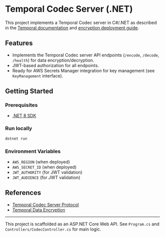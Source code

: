 # Temporal Codec Server (.NET)

This project implements a Temporal Codec server in C#/.NET as described in the [Temporal documentation](https://docs.temporal.io/codec-server) and [encryption deployment guide](https://docs.temporal.io/production-deployment/data-encryption#codec-server-setup).

## Features
- Implements the Temporal Codec server API endpoints (`/encode`, `/decode`, `/health`) for data encryption/decryption.
- JWT-based authorization for all endpoints.
- Ready for AWS Secrets Manager integration for key management (see `KeyManagement` interface).

## Getting Started

### Prerequisites
- [.NET 8 SDK](https://dotnet.microsoft.com/download)

### Run locally
```sh
dotnet run
```

### Environment Variables
- `AWS_REGION` (when deployed)
- `AWS_SECRET_ID` (when deployed)
- `JWT_AUTHORITY` (for JWT validation)
- `JWT_AUDIENCE` (for JWT validation)

## References
- [Temporal Codec Server Protocol](https://docs.temporal.io/codec-server)
- [Temporal Data Encryption](https://docs.temporal.io/production-deployment/data-encryption#codec-server-setup)

---

This project is scaffolded as an ASP.NET Core Web API. See `Program.cs` and `Controllers/CodecController.cs` for main logic.
